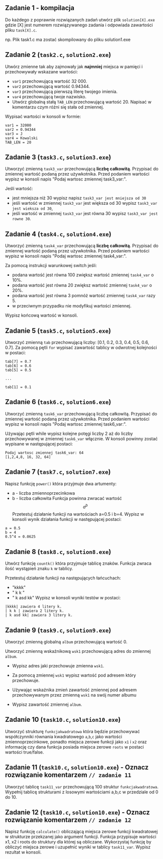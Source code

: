 ## Zadanie 1 - kompilacja
Do każdego z poprawnie rozwiązanych zadań utwórz plik `solution[X].exe` gdzie [X] jest numerem rozwiązywanego zadania i odpowiada zawartości pliku `task[X].c`.

np. Plik task1.c ma zostać skompilowany do pliku solution1.exe

## Zadanie 2  (`task2.c`, `solution2.exe`)
Utwórz zmienne tak aby zajmowały jak **najmniej** miejsca w pamięci i przechowywały wskazane wartości:
- `var1` przechowującą wartość 32 000.
- `var2` przechowującą wartość 0.94344.
- `var3` przechowującą pierwszą literę twojego imienia.
- `var4` przechowującą twoje nazwisko.
- Utwórz globalną stałą `TAB_LEN` przechowującą wartość 20.
Napisać w komentarzu czym różni się stała od zmiennej.

Wypisać wartości w konsoli w formie:
```
var1 = 32000
var2 = 0.94344
var3 = J
var4 = Kowalski
TAB_LEN = 20
```

## Zadanie 3 (`task3.c`, `solution3.exe`)
Utworzyć zmienną `task3_var` przechowującą **liczbę całkowitą**.
Przypisać do zmiennej wartość podaną przez używkotnika.
Przed podaniem wartości wypisz w konsoli napis "Podaj wartosc zmiennej task3_var:".

Jeśli wartość:
- jest mniejsza niż 30 wypisz napisz `task3_var jest mniejsza od 30` 
- jeśli wartość w zmiennej `task3_var` jest większa od 30 wypisz `task3_var jest wieksza od 30`, 
- jeśli wartość w zmiennej `task3_var` jest równa 30 wypisz `task3_var jest rowne 30`.

## Zadanie 4 (`task4.c`, `solution4.exe`)
Utworzyć zmienną `task4_var` przechowującą **liczbę całkowitą**.
Przypisać do zmiennej wartość podaną przez używkotnika.
Przed podaniem wartości wypisz w konsoli napis "Podaj wartosc zmiennej task4_var:".

Za pomocą instrukcji warunkowej switch jeśli:
- podana wartość jest równa 100 zwiększ wartość zmiennej `task4_var` o 10%.
- podana wartość jest równa 20 zwiększ wartość zmiennej `task4_var` o 20%.
- podana wartość jest równa 3 pomnóż wartość zmiennej `task4_var` razy 5.
- w przeciwnym przypadku nie modyfikuj wartości zmiennej.

Wypisz końcową wartość w konsoli.

## Zadanie 5 (`task5.c`, `solution5.exe`)
Utworzyć zmienną `tab` przechowującą liczby: [0.1, 0.2, 0.3, 0.4, 0.5, 0.6, 0.7].
Za pomocą pętli `for` wypisać zawartość tablicy w odwrotnej kolejności w postaci:

```
tab[7] = 0.7
tab[6] = 0.6
tab[5] = 0.5

...

tab[1] = 0.1
```

## Zadanie 6 (`task6.c`, `solution6.exe`)
Utworzyć zmienną `task6_var` przechowującą liczbę całkowitą.
Przypisać do zmiennej wartość podaną przez używkotnika.
Przed podaniem wartości wypisz w konsoli napis "Podaj wartosc zmiennej task6_var:".

Używając pętli while wypisz kolejne potęgi liczby 2 aż do liczby przechowywanej w zmiennej `task6_var` włącznie. W konsoli powinny zostać wypisane w następującej postaci:

```terminal
Podaj wartosc zmiennej task6_var: 64
[1,2,4,8, 16, 32, 64]
```
## Zadanie 7 (`task7.c`, `solution7.exe`)

Napisz funkcję `power()` która przyjmuje dwa artumenty:
- a - liczba zmiennoprzecinkowa
- b - liczba całkowita
Funkcja powinna zwracać wartość 
$$
    a^b
$$
Przetestuj działanie funkcji na wartościach a=0.5 i b=4. Wypisz w konsoli wynik działania funkcji w następującej postaci:

```termin
a = 0.5
b = 4
0.5^4 = 0.0625
```

## Zadanie 8 (`task8.c`, `solution8.exe`)

Utwórz funkcję `countk()` która przyjmuje tablicę znaków. Funkcja zwraca ilość wystąpień znaku `k` w tablicy.

Przetestuj działanie funkcji na następujących łańcuchach:
- "kkkk"
- " k k "
- " k asd kk"
Wypisz w konsoli wyniki testów w postaci:
```terminal
|kkkk| zawiera 4 litery k.
| k k | zawiera 2 litery k.
| k asd kk| zawiera 3 litery k.
```

## Zadanie 9 (`task9.c`, `solution9.exe`)

Utworzyć zmienną globalną `album` przechowującą wartość 0.

Utworzyć zmienną wskaźnikową `wsk1` przechowującą adres do zmiennej `album`.

- Wypisz adres jaki przechowuje zmienna `wsk1`.

- Za pomocą zmiennej `wsk1` wypisz wartość pod adresem który przechowuje.

- Używając wskaźnika zmień zawartość zmiennej pod adresem przechowywanym przez zmienną `wsk1` na swój numer albumu

- Wypisz zawartość zmiennej `album`.

## Zadanie 10 (`task10.c`, `solution10.exe`)

Utworzyć strukturę `funkcjakwadratowa` która będzie przechowywać współczynniki równania kwadratowego `a`,`b`,`c` jako wartości zmiennoprzecinkowe, ponadto miejsca zerowe funkcji jako `x1` i `x2` oraz informację czy dana funkcja posiada miejsca zerowe `roots` w postaci wartości true/false.

## Zadanie 11 (`task10.c`, `solution10.exe`) - Oznacz rozwiązanie komentarzem `// zadanie 11`

Utworzyć tablicę `task11_var` przechowującą 100 struktur `funkcjakwadratowa`. Wypełnij tablicę strukturami z losowymi wartościami a,b,c w przedziale od 0 do 10.

## Zadanie 12 (`task10.c`, `solution10.exe`) - Oznacz rozwiązanie komentarzem `// zadanie 12`

Napisz funkcję `calculate()` obliczającą miejsca zerowe funkcji kwadratowej w strukturze przekzanej jako argument funkcji. Funkcja przypisuje wartości x1, x2 i roots do struktury dla której są obliczane. Wykorzystaj funkcję by obliczyć miejsca zerowe i uzupełnić wyniki w tablicy `task11_var`. Wypisz rezultat w konsoli.